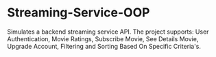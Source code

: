 # Streaming-Service-OOP
Simulates a backend streaming service API. The project supports: User Authentication, Movie Ratings, Subscribe Movie, See Details Movie, Upgrade Account, Filtering and Sorting Based On Specific Criteria's.
